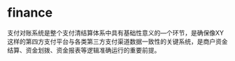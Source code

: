 # finance
支付对账系统是整个支付清结算体系中具有基础性意义的—个环节，是确保像XY这样的第四方支付平台与各类第三方支付渠道数据一致性的关键系统，是商户资金结算、资金划拨、资金报表等逻辑准确运行的重要前提。
